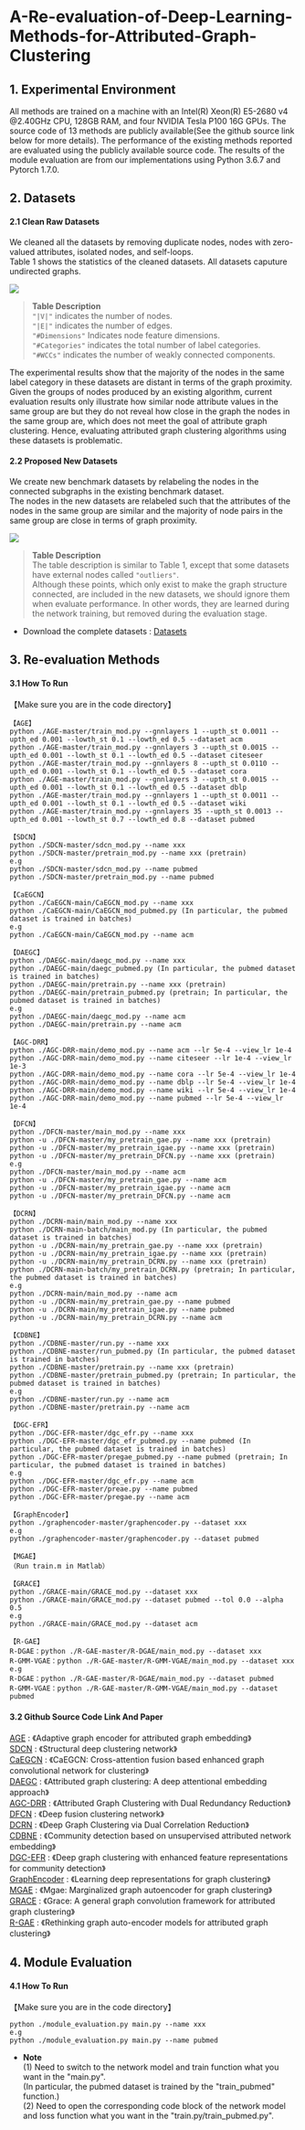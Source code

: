 A-Re-evaluation-of-Deep-Learning-Methods-for-Attributed-Graph-Clustering
===

## 1. Experimental Environment
All methods are trained on a machine with an Intel(R) Xeon(R) E5-2680 v4 @2.40GHz CPU, 128GB RAM, and four NVIDIA Tesla P100 16G GPUs.
The source code of 13 methods are publicly available(See the github source link below for more details). The performance of the existing methods reported are evaluated using the publicly available source code.
The results of the module evaluation are from our implementations using Python 3.6.7 and Pytorch 1.7.0.

## 2. Datasets

#### 2.1 Clean Raw Datasets
We cleaned all the datasets by removing duplicate nodes, nodes with zero-valued attributes, isolated nodes, and self-loops.<br>
Table 1 shows the statistics of the cleaned datasets. All datasets caputure undirected graphs.<br>

![](https://github.com/2100271064/A-Re-evaluation-of-Deep-Learning-Methods-for-Attributed-Graph-Clustering/blob/main/img/table_1.jpg)

><b>Table Description</b><br>
>`"|V|"` indicates the number of nodes.<br>
>`"|E|"` indicates the number of edges.<br>
>`"#Dimensions"` Indicates node feature dimensions.<br>
>`"#Categories"` indicates the total number of label categories.<br>
>`"#WCCs"` indicates the number of weakly connected components.<br>

The experimental results show that the majority of the nodes in the same label category in these datasets are distant in terms of the graph proximity.
Given the groups of nodes produced by an existing algorithm, current evaluation results only illustrate how similar node attribute values in the same group are but they do not reveal how close in the graph the nodes in the same group are, which does not meet the goal of attribute graph clustering.
Hence, evaluating attributed graph clustering algorithms using these datasets is problematic.

#### 2.2 Proposed New Datasets
We create new benchmark datasets by relabeling the nodes in the connected subgraphs in the existing benchmark dataset.<br>
The nodes in the new datasets are relabeled such that the attributes of the nodes in the same group are similar and the majority of node pairs in the same group are close in terms of graph proximity.<br>

![](https://github.com/2100271064/A-Re-evaluation-of-Deep-Learning-Methods-for-Attributed-Graph-Clustering/blob/main/img/table_2.jpg)

><b>Table Description</b><br>
>The table description is similar to Table 1, except that some datasets have external nodes called `"outliers"`. <br>
>Although these points, which only exist to make the graph structure connected, are included in the new datasets, we should ignore them when evaluate performance.
>In other words, they are learned during the network training, but removed during the evaluation stage.

* Download the complete datasets : [Datasets](https://pan.baidu.com/s/1kq9z_YiRzIoYTMITbgR3sg?pwd=fgh2)

## 3. Re-evaluation Methods

#### 3.1 How To Run
【Make sure you are in the code directory】
```
【AGE】
python ./AGE-master/train_mod.py --gnnlayers 1 --upth_st 0.0011 --upth_ed 0.001 --lowth_st 0.1 --lowth_ed 0.5 --dataset acm
python ./AGE-master/train_mod.py --gnnlayers 3 --upth_st 0.0015 --upth_ed 0.001 --lowth_st 0.1 --lowth_ed 0.5 --dataset citeseer
python ./AGE-master/train_mod.py --gnnlayers 8 --upth_st 0.0110 --upth_ed 0.001 --lowth_st 0.1 --lowth_ed 0.5 --dataset cora
python ./AGE-master/train_mod.py --gnnlayers 3 --upth_st 0.0015 --upth_ed 0.001 --lowth_st 0.1 --lowth_ed 0.5 --dataset dblp
python ./AGE-master/train_mod.py --gnnlayers 1 --upth_st 0.0011 --upth_ed 0.001 --lowth_st 0.1 --lowth_ed 0.5 --dataset wiki
python ./AGE-master/train_mod.py --gnnlayers 35 --upth_st 0.0013 --upth_ed 0.001 --lowth_st 0.7 --lowth_ed 0.8 --dataset pubmed

【SDCN】
python ./SDCN-master/sdcn_mod.py --name xxx
python ./SDCN-master/pretrain_mod.py --name xxx (pretrain)
e.g 
python ./SDCN-master/sdcn_mod.py --name pubmed
python ./SDCN-master/pretrain_mod.py --name pubmed

【CaEGCN】
python ./CaEGCN-main/CaEGCN_mod.py --name xxx
python ./CaEGCN-main/CaEGCN_mod_pubmed.py (In particular, the pubmed dataset is trained in batches)
e.g
python ./CaEGCN-main/CaEGCN_mod.py --name acm

【DAEGC】
python ./DAEGC-main/daegc_mod.py --name xxx
python ./DAEGC-main/daegc_pubmed.py (In particular, the pubmed dataset is trained in batches)
python ./DAEGC-main/pretrain.py --name xxx (pretrain)
python ./DAEGC-main/pretrain_pubmed.py (pretrain; In particular, the pubmed dataset is trained in batches)
e.g
python ./DAEGC-main/daegc_mod.py --name acm
python ./DAEGC-main/pretrain.py --name acm

【AGC-DRR】
python ./AGC-DRR-main/demo_mod.py --name acm --lr 5e-4 --view_lr 1e-4
python ./AGC-DRR-main/demo_mod.py --name citeseer --lr 1e-4 --view_lr 1e-3
python ./AGC-DRR-main/demo_mod.py --name cora --lr 5e-4 --view_lr 1e-4
python ./AGC-DRR-main/demo_mod.py --name dblp --lr 5e-4 --view_lr 1e-4
python ./AGC-DRR-main/demo_mod.py --name wiki --lr 5e-4 --view_lr 1e-4
python ./AGC-DRR-main/demo_mod.py --name pubmed --lr 5e-4 --view_lr 1e-4

【DFCN】
python ./DFCN-master/main_mod.py --name xxx
python -u ./DFCN-master/my_pretrain_gae.py --name xxx (pretrain)
python -u ./DFCN-master/my_pretrain_igae.py --name xxx (pretrain)
python -u ./DFCN-master/my_pretrain_DFCN.py --name xxx (pretrain)
e.g
python ./DFCN-master/main_mod.py --name acm
python -u ./DFCN-master/my_pretrain_gae.py --name acm
python -u ./DFCN-master/my_pretrain_igae.py --name acm
python -u ./DFCN-master/my_pretrain_DFCN.py --name acm

【DCRN】
python ./DCRN-main/main_mod.py --name xxx
python ./DCRN-main-batch/main_mod.py (In particular, the pubmed dataset is trained in batches)
python -u ./DCRN-main/my_pretrain_gae.py --name xxx (pretrain)
python -u ./DCRN-main/my_pretrain_igae.py --name xxx (pretrain)
python -u ./DCRN-main/my_pretrain_DCRN.py --name xxx (pretrain)
python ./DCRN-main-batch/my_pretrain_DCRN.py (pretrain; In particular, the pubmed dataset is trained in batches)
e.g
python ./DCRN-main/main_mod.py --name acm
python -u ./DCRN-main/my_pretrain_gae.py --name pubmed
python -u ./DCRN-main/my_pretrain_igae.py --name pubmed
python -u ./DCRN-main/my_pretrain_DCRN.py --name acm

【CDBNE】
python ./CDBNE-master/run.py --name xxx
python ./CDBNE-master/run_pubmed.py (In particular, the pubmed dataset is trained in batches)
python ./CDBNE-master/pretrain.py --name xxx (pretrain)
python ./CDBNE-master/pretrain_pubmed.py (pretrain; In particular, the pubmed dataset is trained in batches)
e.g
python ./CDBNE-master/run.py --name acm
python ./CDBNE-master/pretrain.py --name acm

【DGC-EFR】
python ./DGC-EFR-master/dgc_efr.py --name xxx
python ./DGC-EFR-master/dgc_efr_pubmed.py --name pubmed (In particular, the pubmed dataset is trained in batches)
python ./DGC-EFR-master/pregae_pubmed.py --name pubmed (pretrain; In particular, the pubmed dataset is trained in batches)
e.g
python ./DGC-EFR-master/dgc_efr.py --name acm
python ./DGC-EFR-master/preae.py --name pubmed
python ./DGC-EFR-master/pregae.py --name acm

【GraphEncoder】
python ./graphencoder-master/graphencoder.py --dataset xxx
e.g
python ./graphencoder-master/graphencoder.py --dataset pubmed

【MGAE】
（Run train.m in Matlab）

【GRACE】
python ./GRACE-main/GRACE_mod.py --dataset xxx
python ./GRACE-main/GRACE_mod.py --dataset pubmed --tol 0.0 --alpha 0.5
e.g
python ./GRACE-main/GRACE_mod.py --dataset acm

【R-GAE】
R-DGAE：python ./R-GAE-master/R-DGAE/main_mod.py --dataset xxx
R-GMM-VGAE：python ./R-GAE-master/R-GMM-VGAE/main_mod.py --dataset xxx
e.g
R-DGAE：python ./R-GAE-master/R-DGAE/main_mod.py --dataset pubmed
R-GMM-VGAE：python ./R-GAE-master/R-GMM-VGAE/main_mod.py --dataset pubmed
```

#### 3.2 Github Source Code Link And Paper
[AGE](https://github.com/thunlp/AGE) : 《Adaptive graph encoder for attributed graph embedding》<br>
[SDCN](https://github.com/bdy9527/SDCN) : 《Structural deep clustering network》<br>
[CaEGCN](https://github.com/huogy/CaEGCN) : 《CaEGCN: Cross-attention fusion based enhanced graph convolutional network for clustering》<br>
[DAEGC](https://github.com/Tiger101010/DAEGC) : 《Attributed graph clustering: A deep attentional embedding approach》<br>
[AGC-DRR](https://github.com/gongleii/AGC-DRR) : 《Attributed Graph Clustering with Dual Redundancy Reduction》<br>
[DFCN](https://github.com/WxTu/DFCN) : 《Deep fusion clustering network》<br>
[DCRN](https://github.com/yueliu1999/DCRN) : 《Deep Graph Clustering via Dual Correlation Reduction》<br>
[CDBNE](https://github.com/xidizxc/CDBNE) : 《Community detection based on unsupervised attributed network embedding》<br>
[DGC-EFR](https://github.com/grcai/DGC-EFR) : 《Deep graph clustering with enhanced feature representations for community detection》<br>
[GraphEncoder](https://github.com/zepx/graphencoder) : 《Learning deep representations for graph clustering》<br>
[MGAE](https://github.com/GRAND-Lab/MGAE) : 《Mgae: Marginalized graph autoencoder for graph clustering》<br>
[GRACE](https://github.com/BarakeelFanseu/GRACE) : 《Grace: A general graph convolution framework for attributed graph clustering》<br>
[R-GAE](https://github.com/nairouz/R-GAE) : 《Rethinking graph auto-encoder models for attributed graph clustering》<br>

## 4. Module Evaluation

#### 4.1 How To Run
【Make sure you are in the code directory】
```
python ./module_evaluation.py main.py --name xxx
e.g
python ./module_evaluation.py main.py --name pubmed
```

* <b>Note</b> <br>
(1) Need to switch to the network model and train function what you want in the "main.py". <br>
(In particular, the pubmed dataset is trained by the "train_pubmed" function.) <br>
(2) Need to open the corresponding code block of the network model and loss function what you want in the "train.py/train_pubmed.py".
